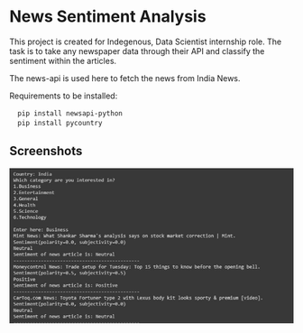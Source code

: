 
# News Sentiment Analysis

This project is created for Indegenous, Data Scientist internship role. The task is to take any newspaper data through their API and classify the sentiment within the articles.

The news-api is used here to fetch the news from India News.

Requirements to be installed:


```bash
  pip install newsapi-python
  pip install pycountry
```



## Screenshots

![App Screenshot](https://github.com/AkshataABhat/News-sentiment-analysis/blob/main/screenshots/Screenshot%202022-12-27%20230403.jpg)

